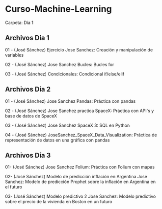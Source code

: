 # Curso-Machine-Learning

Carpeta: Día 1

Archivos Dia 1
---
01 - (José Sánchez) Ejercicio Jose Sanchez: Creación y manipulación de variables

02 - (José Sánchez) Jose Sanchez Bucles: Bucles for

03 - (José Sánchez) Condicionales: Condicional if/else/elif

Archivos Día 2
---
01 - (José Sánchez) Jose Sanchez Pandas: Práctica con pandas

02 - (José Sánchez) Jose Sanchez practica SpaceX: Práctica con API's y base de datos de SpaceX

03 - (José Sánchez) Jose Sanchez SpaceX 3: SQL en Python

04 - (José Sánchez) JoseSanchez_SpaceX_Data_Visualization: Práctica de representación de datos en una gráfica con pandas

Archivos Día 3
---
01- (José Sánchez) Jose Sanchez Folium: Práctica con Folium con mapas

02- (José Sánchez) Modelo de predicción inflación en Argentina Jose Sanchez: Modelo de predicción Prophet sobre la inflación en Argentina en el futuro

03- (José Sánchez) Modelo predictivo 2 Jose Sanchez: Modelo predictivo sobre el precio de la vivienda en Boston en un futuro
